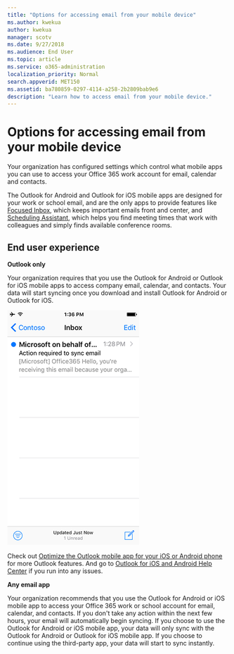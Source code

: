 ```yaml
---
title: "Options for accessing email from your mobile device"
ms.author: kwekua
author: kwekua
manager: scotv
ms.date: 9/27/2018
ms.audience: End User
ms.topic: article
ms.service: o365-administration
localization_priority: Normal
search.appverid: MET150
ms.assetid: ba780859-0297-4114-a258-2b2809bab9e6
description: "Learn how to access email from your mobile device."
---
```


# Options for accessing email from your mobile device

Your organization has configured settings which control what mobile apps you can use to access your Office 365 work account for email, calendar and contacts.
  
The Outlook for Android and Outlook for iOS mobile apps are designed for your work or school email, and are the only apps to provide features like [Focused Inbox](https://support.office.com/article/f445ad7f-02f4-4294-a82e-71d8964e3978.aspx), which keeps important emails front and center, and [Scheduling Assistant](https://go.microsoft.com/fwlink/?linkid=873406), which helps you find meeting times that work with colleagues and simply finds available conference rooms.
  
## End user experience

 **Outlook only**
  
Your organization requires that you use the Outlook for Android or Outlook for iOS mobile apps to access company email, calendar, and contacts. Your data will start syncing once you download and install Outlook for Android or Outlook for iOS.
  
![Screenshot: Example email that you're required to use Outlook to sync email](../media/798d942a-4181-4dcb-8039-cd9f2edd9723.png)
  
Check out [Optimize the Outlook mobile app for your iOS or Android phone](https://support.office.com/article/de075b19-b73c-4d8a-841b-459982c7e890.aspx) for more Outlook features. And go to [Outlook for iOS and Android Help Center](https://support.office.com/article/cd84214e-a5ac-4e95-9ea3-e07f78d0cde6.aspx) if you run into any issues. 
  
 **Any email app**
  
Your organization recommends that you use the Outlook for Android or iOS mobile app to access your Office 365 work or school account for email, calendar, and contacts. If you don't take any action within the next few hours, your email will automatically begin syncing. If you choose to use the Outlook for Android or iOS mobile app, your data will only sync with the Outlook for Android or Outlook for iOS mobile app. If you choose to continue using the third-party app, your data will start to sync instantly.
  

